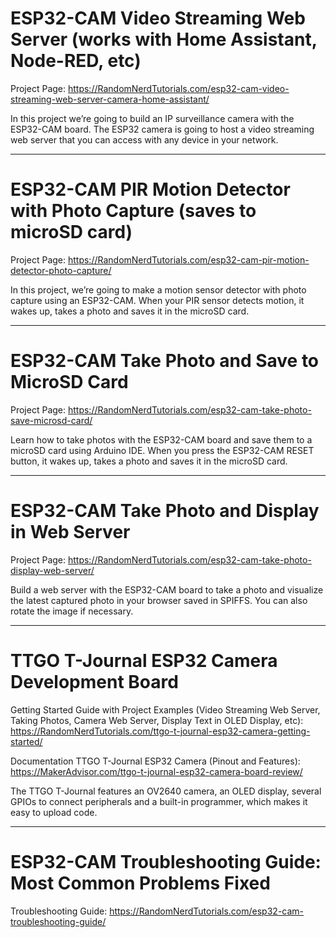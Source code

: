 # ESP32-CAM Video Streaming Web Server (works with Home Assistant, Node-RED, etc)

Project Page: https://RandomNerdTutorials.com/esp32-cam-video-streaming-web-server-camera-home-assistant/

In this project we’re going to build an IP surveillance camera with the ESP32-CAM board. The ESP32 camera is going to host a video streaming web server that you can access with any device in your network.

--------------

# ESP32-CAM PIR Motion Detector with Photo Capture (saves to microSD card)

Project Page: https://RandomNerdTutorials.com/esp32-cam-pir-motion-detector-photo-capture/

In this project, we’re going to make a motion sensor detector with photo capture using an ESP32-CAM. When your PIR sensor detects motion, it wakes up, takes a photo and saves it in the microSD card.

--------------

# ESP32-CAM Take Photo and Save to MicroSD Card

Project Page: https://RandomNerdTutorials.com/esp32-cam-take-photo-save-microsd-card/

Learn how to take photos with the ESP32-CAM board and save them to a microSD card using Arduino IDE. When you press the ESP32-CAM RESET button, it wakes up, takes a photo and saves it in the microSD card.

--------------

# ESP32-CAM Take Photo and Display in Web Server

Project Page: https://RandomNerdTutorials.com/esp32-cam-take-photo-display-web-server/

Build a web server with the ESP32-CAM board to take a photo and visualize the latest captured photo in your browser saved in SPIFFS. You can also rotate the image if necessary.

--------------

# TTGO T-Journal ESP32 Camera Development Board

Getting Started Guide with Project Examples (Video Streaming Web Server, Taking Photos, Camera Web Server, Display Text in OLED Display, etc): https://RandomNerdTutorials.com/ttgo-t-journal-esp32-camera-getting-started/

Documentation TTGO T-Journal ESP32 Camera (Pinout and Features): https://MakerAdvisor.com/ttgo-t-journal-esp32-camera-board-review/

The TTGO T-Journal features an OV2640 camera, an OLED display, several GPIOs to connect peripherals and a built-in programmer, which makes it easy to upload code.

--------------

# ESP32-CAM Troubleshooting Guide: Most Common Problems Fixed

Troubleshooting Guide: https://RandomNerdTutorials.com/esp32-cam-troubleshooting-guide/
